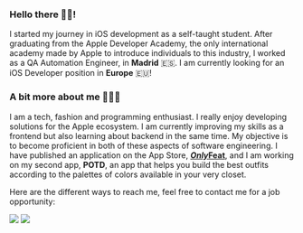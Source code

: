 ### Hello there 👋🏽!

I started my journey in iOS development as a self-taught student. After graduating from the Apple Developer Academy, the only international academy made by Apple to introduce individuals to this industry, I worked as a QA Automation Engineer, in **Madrid** 🇪🇸. I am currently looking for an iOS Developer position in **Europe** 🇪🇺!

### A bit more about me 👨🏽‍💻
I am a tech, fashion and programming enthusiast. I really enjoy developing solutions for the Apple ecosystem. I am currently improving my skills as a frontend but also learning about backend in the same time. My objective is to become proficient in both of these aspects of software engineering. I have published an application on the App Store, [***Only*Feat**](https://apps.apple.com/fr/app/onlyfeat/id1626507841?l=en), and I am working on my second app, **POTD**, an app that helps you build the best outfits according to the palettes of colors available in your very closet.

Here are the different ways to reach me, feel free to contact me for a job opportunity:

<a href="https://www.linkedin.com/in/aristidelauga/"><img src="https://img.shields.io/badge/-LinkedIn-blue.svg"/></a>
<a href="mailto:aristide.lauga@gmail.com"><img src="https://img.shields.io/badge/-My%20email-red.svg"/></a>


<!--
**aristidelauga/aristidelauga** is a ✨ _special_ ✨ repository because its `README.md` (this file) appears on your GitHub profile.

Here are some ideas to get you started:
- 🔭 I’m currently working on ...
- 🌱 I’m currently learning ...
- 👯 I’m looking to collaborate on ...
- 🤔 I’m looking for help with ...
- 💬 Ask me about ...
- 📫 How to reach me: ...
- 😄 Pronouns: ...
- ⚡ Fun fact: ...
-->
